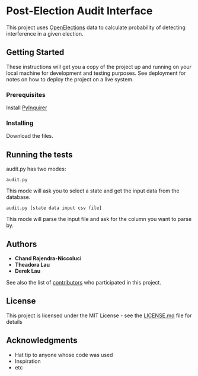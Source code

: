 # Post-Election Audit Interface

This project uses [OpenElections](https://github.com/openelections) data to calculate probability of detecting interference in a given election. 

## Getting Started

These instructions will get you a copy of the project up and running on your local machine for development and testing purposes. See deployment for notes on how to deploy the project on a live system.

### Prerequisites

Install [PyInquirer](https://github.com/CITGuru/PyInquirer)

### Installing

Download the files.

## Running the tests

audit.py has two modes:

```
audit.py
```

This mode will ask you to select a state and get the input data from the database.

```
audit.py [state data input csv file]
```

This mode will parse the input file and ask for the column you want to parse by.

## Authors

* **Chand Rajendra-Niccoluci** 
* **Theadora Lau** 
* **Derek Lau** 

See also the list of [contributors](https://github.com/your/project/contributors) who participated in this project.

## License

This project is licensed under the MIT License - see the [LICENSE.md](LICENSE.md) file for details

## Acknowledgments

* Hat tip to anyone whose code was used
* Inspiration
* etc